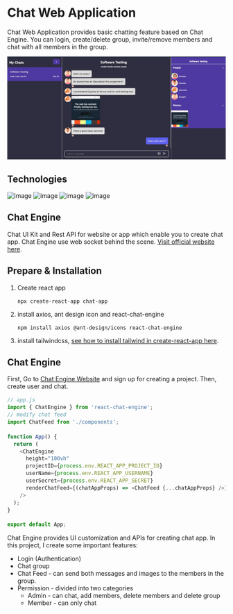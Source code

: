# Chat Web Application

Chat Web Application provides basic chatting feature based on Chat Engine. You can login, create/delete group, invite/remove members and chat with all members in the group.

![image](chat-app/chat-app-thumbnail.jpg)

## Technologies

![image](https://img.shields.io/badge/React-20232A?style=for-the-badge&logo=react&logoColor=61DAFB)
![image](https://img.shields.io/badge/CSS3-1572B6?style=for-the-badge&logo=css3&logoColor=white)
![image](https://img.shields.io/badge/Ant%20Design-1890FF?style=for-the-badge&logo=antdesign&logoColor=white)
![image](https://img.shields.io/badge/Chat%20Engine-2F54EB?style=for-the-badge&logoColor=white)

## Chat Engine

Chat UI Kit and Rest API for website or app which enable you to create chat app. Chat Engine use web socket behind the scene. [Visit official website here](https://chatengine.io/).

## Prepare & Installation

1. Create react app

   ```
   npx create-react-app chat-app
   ```

2. install axios, ant design icon and react-chat-engine

   ```
   npm install axios @ant-design/icons react-chat-engine
   ```

3. install tailwindcss, [see how to install tailwind in create-react-app here](https://tailwindcss.com/docs/guides/create-react-app).

## Chat Engine

First, Go to [Chat Engine Website](https://chatengine.io/) and sign up for creating a project. Then, create user and chat.

```js
// app.js
import { ChatEngine } from 'react-chat-engine';
// modify chat feed
import ChatFeed from './components';

function App() {
  return (
    <ChatEngine
      height="100vh"
      projectID={process.env.REACT_APP_PROJECT_ID}
      userName={process.env.REACT_APP_USERNAME}
      userSecret={process.env.REACT_APP_SECRET}
      renderChatFeed={(chatAppProps) => <ChatFeed {...chatAppProps} />}
    />
  );
}

export default App;
```

Chat Engine provides UI customization and APIs for creating chat app. In this project, I create some important features:

- Login (Authentication)
- Chat group
- Chat Feed - can send both messages and images to the members in the group.
- Permission - divided into two categories
  - Admin - can chat, add members, delete members and delete group
  - Member - can only chat
